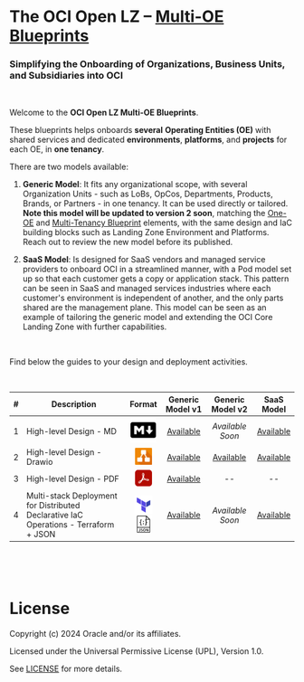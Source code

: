 # **The OCI Open LZ &ndash; [Multi-OE Blueprints](#)**

### Simplifying the Onboarding of Organizations, Business Units, and Subsidiaries into OCI

&nbsp; 

Welcome to the **OCI Open LZ Multi-OE Blueprints**. 

These blueprints helps onboards **several** **Operating Entities (OE)** with shared services and dedicated **environments**, **platforms**, and **projects** for each OE, in **one tenancy**. 

There are two models available:
1. **Generic Model**: It fits any organizational scope, with several Organization Units - such as LoBs, OpCos, Departments, Products, Brands, or Partners - in one tenancy. It can be used directly or tailored. **Note this model will be updated to version 2 soon**, matching the [One-OE](/blueprints/one-oe/runtime/) and [Multi-Tenancy Blueprint](/blueprints/multi-tenancy/readme.md) elements, with the same design and IaC building blocks such as Landing Zone Environment and Platforms. Reach out to review the new model before its published. 
   
2. **SaaS Model**: Is designed for SaaS vendors and managed service providers to onboard OCI in a streamlined manner, with a Pod model set up so that each customer gets a copy or application stack.  This pattern can be seen in SaaS and managed services industries where each customer's environment is independent of another, and the only parts shared are the management plane. This model can be seen as an example of tailoring the generic model and extending the OCI Core Landing Zone with further capabilities.

&nbsp; 

Find below the guides to your design and deployment activities.

&nbsp;

| # | Description | Format   | Generic</br>Model&nbsp;v1 | Generic</br>Model&nbsp;v2 | SaaS </br>Model
|---|---|:-:|:-:|:-:|:-:|
| 1 | High-level Design - MD | <img src="../../commons/images/icon_md.jpg" width="45">  |  [Available](/blueprints/multi-oe/generic_v1/design/readme.md) | *Available Soon* | [Available](/blueprints/multi-oe/saas/design/readme.md)
| 2 | High-level Design - Drawio | <img src="../../commons/images/icon_drawio.jpg" width="30"> | [Available](/blueprints/multi-oe/generic_v1/design/OCI_Open_LZ_Multi-OE-Blueprint.drawio) | [Available](/blueprints/multi-oe/generic_v2/design/OCI_Open_LZ_Multi-OE-Blueprint.drawio) | [Available](https://github.com/oci-landing-zones/oci-landing-zone-operating-entities/blob/content/blueprints/multi-oe/saas/OCI_Open_LZ_Multi-OE_SaaS_Blueprint.drawio) |
| 3 | High-level Design - PDF | <img src="../../commons/images/icon_pdf.jpg" width="30"> | [Available](/blueprints/multi-oe/design/OCI_Open_LZ_Multi-OE-Blueprint.pdf) | -- | --
| 4 |  Multi-stack Deployment for Distributed Declarative IaC Operations - Terraform + JSON | <img src="../../commons/images/icon_terraform.jpg" width="32"><img src="../../commons/images/icon_json.jpg" width="30"> | [Available](/blueprints/multi-oe/generic_v1/runtime/readme.md) | *Available Soon* | [Available](/blueprints/multi-oe/saas/runtime/readme.md)





&nbsp; 

&nbsp; 

# License

Copyright (c) 2024 Oracle and/or its affiliates.

Licensed under the Universal Permissive License (UPL), Version 1.0.

See [LICENSE](/LICENSE.txt) for more details.
